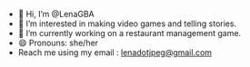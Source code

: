 - 👋 Hi, I’m @LenaGBA
- 👀 I’m interested in making video games and telling stories.
- 🌱 I’m currently working on a restaurant management game.
- 😄 Pronouns: she/her
- Reach me using my email : lenadotjpeg@gmail.com
